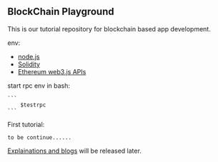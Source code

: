 BlockChain Playground
----------------------
This is our tutorial repository for blockchain based app development.


env:
* [node.js](https://nodejs.org/en/)
* [Solidity](http://solidity.readthedocs.io/en/develop/index.html)
* [Ethereum web3.js APIs](https://web3js.readthedocs.io/en/1.0/index.html)

start rpc env in bash:

    ```
        $testrpc
    ```


First tutorial:

    to be continue......



[Explainations and blogs](https://github.com/stormouse/blockchain-playground) will be released later.

    
